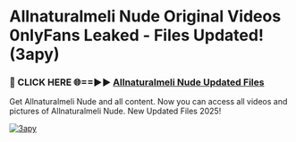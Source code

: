 # Allnaturalmeli Nude Original Videos 0nlyFans Leaked - Files Updated! (3apy)

<h3>🔴 CLICK HERE 🌐==►► <a href="https://tinyurl.com/5h6xmrr3" rel="nofollow">Allnaturalmeli Nude Updated Files</a></h3>

Get Allnaturalmeli Nude and all content. Now you can access all videos and pictures of Allnaturalmeli Nude. New Updated Files 2025!

[![3apy](https://i.imgur.com/KVD873Z.gif)](https://tinyurl.com/5h6xmrr3)
